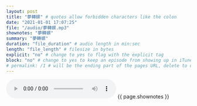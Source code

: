 ```yaml
---
layout: post
title: "夢轉螺" # quotes allow forbidden characters like the colon
date: "2021-01-01 17:07:25"
file: "/audio/夢轉螺.mp3"
shownotes: "夢轉螺"
summary: "夢轉螺"
duration: "file_duration" # audio length in min:sec
length: "file_length" # filesize in bytes
explicit: "no" # change to yes to flag with the explicit tag
block: "no" # change to yes to keep an episode from showing up in iTunes
# permalink: /1 # will be the ending part of the pages URL, delete to default to the title
---
```


<audio controls>
<source src="{{site.url}}{{site.baseurl}}{{ page.file }}" type="audio/x-mp3">
Your browser does not support the audio element.
</audio>
{{ page.shownotes }}
